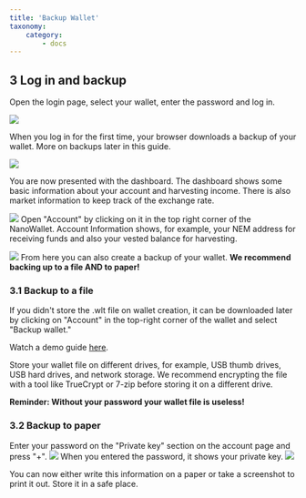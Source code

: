 ```yaml
---
title: 'Backup Wallet'
taxonomy:
    category:
        - docs
---
```


## 3 Log in and backup
Open the login page, select your wallet, enter the password and log in.  

![](http://imgur.com/qSNpre5.png)  

When you log in for the first time, your browser downloads a backup of your wallet. More on backups later in this guide.
 
![](http://imgur.com/nLMnMVz.png)  

You are now presented with the dashboard. The dashboard shows some basic information about your account and harvesting income. There is also market information to keep track of the exchange rate.
 
![](http://imgur.com/WjO2irv.png)
Open "Account" by clicking on it in the top right corner of the NanoWallet. Account Information shows, for example, your NEM address for receiving funds and also your vested balance for harvesting.
 
![](http://imgur.com/3c4Lm4T.png)
From here you can also create a backup of your wallet.
**We recommend backing up to a file AND to paper!**

### 3.1 Backup to a file
If you didn't store the .wlt file on wallet creation, it can be downloaded later by clicking on "Account" in the top-right corner of the wallet and select "Backup wallet."

Watch a demo guide [here](https://www.youtube.com/watch?v=MHa_KSXTsIA).
 
Store your wallet file on different drives, for example, USB thumb drives, USB hard drives, and network storage. We recommend encrypting the file with a tool like TrueCrypt or 7-zip before storing it on a different drive.
 
**Reminder: Without your password your wallet file is useless!**
### 3.2 Backup to  paper
Enter your password on the "Private key" section on the account page and press "+".
![](http://imgur.com/Ax9v7XZ.png)
When you entered the password, it shows your private key.
![](http://imgur.com/5WA9OAJ.png)
 
You can now either write this information on a paper or take a screenshot to print it out. Store it in a safe place.